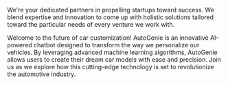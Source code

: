 We're your dedicated partners in propelling startups toward success. 
We blend expertise and innovation to come up with holistic solutions tailored toward the particular needs of every venture we work with.

Welcome to the future of car customization! AutoGenie is an innovative AI-powered chatbot designed to transform the way we personalize our vehicles.
By leveraging advanced machine learning algorithms, AutoGenie allows users to create their dream car models with ease and precision. 
Join us as we explore how this cutting-edge technology is set to revolutionize the automotive industry.
   

